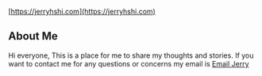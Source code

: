 [https://jerryhshi.com](https://jerryhshi.com)


## About Me

Hi everyone, This is a place for me to share my thoughts and stories. If you want to contact me for any questions or concerns my email is [Email Jerry](mailto:jerryshi042003@gmail.com)
